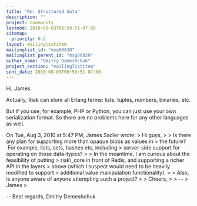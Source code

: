 ```yaml
---
title: "Re: Structured data"
description: ""
project: community
lastmod: 2010-08-03T06:59:51-07:00
sitemap:
  priority: 0.2
layout: mailinglistitem
mailinglist_id: "msg00830"
mailinglist_parent_id: "msg00829"
author_name: "Dmitry Demeshchuk"
project_section: "mailinglistitem"
sent_date: 2010-08-03T06:59:51-07:00
---
```



Hi, James.

Actually, Riak can store all Erlang terms: lists, tuples, numbers,
binaries, etc.

But if you use, for example, PHP or Python, you can just use your own
serialization format. So there are no problems here for any other
languages as well.

On Tue, Aug 3, 2010 at 5:47 PM, James Sadler  wrote:
&gt; Hi guys,
&gt;
&gt; Is there any plan for supporting more than opaque blobs as values in
&gt; the future?  For example, lists, sets, hashes etc, including
&gt; server-side support for operating on those data-types?
&gt;
&gt; In the meantime, I am curious about the feasibility of putting
&gt; riak\\_core in front of Redis, and supporting a richer API in the layers
&gt; above (which I suspect would need to be heavily modified to support
&gt; additional value manipulation functionality).
&gt;
&gt; Also, is anyone aware of anyone attempting such a project?
&gt;
&gt; Cheers,
&gt;
&gt; --
&gt; James
&gt;


-- 
Best regards,
Dmitry Demeshchuk

